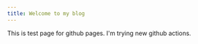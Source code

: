 ```yaml
---
title: Welcome to my blog
---
```


This is test page for github pages.
I'm trying new github actions.
